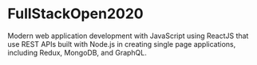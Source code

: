 # FullStackOpen2020
Modern web application development with JavaScript using ReactJS that use REST APIs built with Node.js in creating single page applications, including Redux, MongoDB, and GraphQL.
